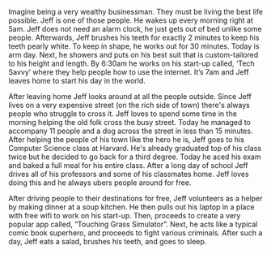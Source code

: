 Imagine being a very wealthy businessman. They must be living the best life possible. Jeff is one of those people. He wakes up every morning right at 5am. Jeff does not need an alarm clock, he just gets out of bed unlike some people. Afterwards, Jeff brushes his teeth for exactly 2 minutes to keep his teeth pearly white. To keep in shape, he works out for 30 minutes. Today is arm day. Next, he showers and puts on his best suit that is custom-tailored to his height and length. By 6:30am he works on his start-up called, ‘Tech Savvy’ where they help people how to use the internet. It’s 7am and Jeff leaves home to start his day in the world. 

After leaving home Jeff looks around at all the people outside. Since Jeff lives on a very expensive street (on the rich side of town) there's always people who struggle to cross it. Jeff loves to spend some time in the morning helping the old folk cross the busy street. Today he managed to accompany 11 people and a dog across the street in less than 15 minutes. After helping the people of his town like the hero he is, Jeff goes to his Computer Science class at Harvard. He's already graduated top of his class twice but he decided to go back for a third degree. Today he aced his exam and baked a full meal for his entire class. After a long day of school Jeff drives all of his professors and some of his classmates home. Jeff loves doing this and he always ubers people around for free.

After driving people to their destinations for free, Jeff volunteers as a helper by making dinner at a soup kitchen. He then pulls out his laptop in a place with free wifi to work on his start-up. Then, proceeds to create a very popular app called, “Touching Grass Simulator”. Next, he acts like a typical comic book superhero, and proceeds to fight various criminals. After such a day, Jeff eats a salad, brushes his teeth, and goes to sleep.
